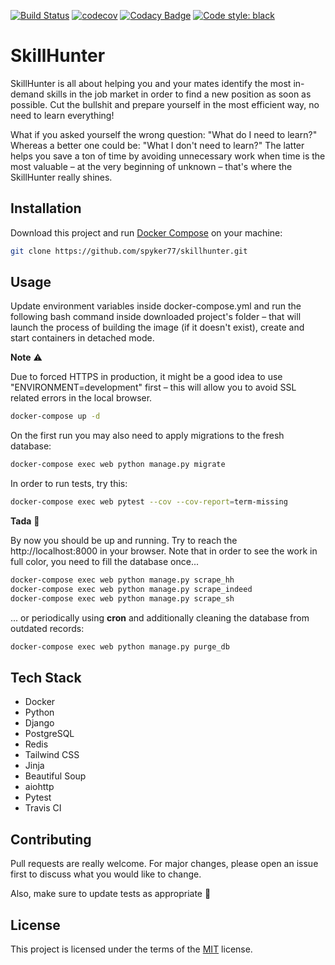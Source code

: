 [![Build Status](https://travis-ci.com/spyker77/skillhunter.svg?branch=main)](https://travis-ci.com/spyker77/skillhunter)
[![codecov](https://codecov.io/gh/spyker77/skillhunter/branch/main/graph/badge.svg)](https://codecov.io/gh/spyker77/skillhunter)
[![Codacy Badge](https://app.codacy.com/project/badge/Grade/dd29d17237e14749a0c502e6820bdb75)](https://www.codacy.com/manual/spyker77/skillhunter)
[![Code style: black](https://img.shields.io/badge/code%20style-black-000000.svg)](https://github.com/psf/black)

# SkillHunter

SkillHunter is all about helping you and your mates identify the most in-demand skills in the job market in order to find a new position as soon as possible. Cut the bullshit and prepare yourself in the most efficient way, no need to learn everything!

What if you asked yourself the wrong question: "What do I need to learn?" Whereas a better one could be: "What I don't need to learn?" The latter helps you save a ton of time by avoiding unnecessary work when time is the most valuable – at the very beginning of unknown – that's where the SkillHunter really shines.

## Installation

Download this project and run [Docker Compose](https://docs.docker.com/compose/install/) on your machine:

```bash
git clone https://github.com/spyker77/skillhunter.git
```

## Usage

Update environment variables inside docker-compose.yml and run the following bash command inside downloaded project's folder – that will launch the process of building the image (if it doesn't exist), create and start containers in detached mode.

**Note** ⚠️ 

Due to forced HTTPS in production, it might be a good idea to use "ENVIRONMENT=development" first – this will allow you to avoid SSL related errors in the local browser.

```bash
docker-compose up -d
```

On the first run you may also need to apply migrations to the fresh database:
```bash
docker-compose exec web python manage.py migrate
```

In order to run tests, try this:
```bash
docker-compose exec web pytest --cov --cov-report=term-missing
```

**Tada** 🎉

By now you should be up and running. Try to reach the http://localhost:8000 in your browser. Note that in order to see the work in full color, you need to fill the database once...
```bash
docker-compose exec web python manage.py scrape_hh
docker-compose exec web python manage.py scrape_indeed
docker-compose exec web python manage.py scrape_sh
```
... or periodically using **cron** and additionally cleaning the database from outdated records:
```bash
docker-compose exec web python manage.py purge_db
```

## Tech Stack
-  Docker
-  Python
-  Django
-  PostgreSQL
-  Redis
-  Tailwind CSS
-  Jinja
-  Beautiful Soup
-  aiohttp
-  Pytest
-  Travis CI

## Contributing
Pull requests are really welcome. For major changes, please open an issue first to discuss what you would like to change.

Also, make sure to update tests as appropriate 🙏

## License
This project is licensed under the terms of the [MIT](https://github.com/spyker77/skillhunter/blob/main/LICENSE) license.